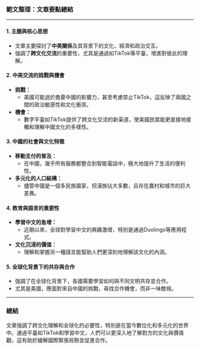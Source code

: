 ### 範文整理：文章要點總結

---

#### **1. 主題與核心思想**
- 文章主要探討了**中美關係**及其背景下的文化、經濟和政治交互。
- 強調了**跨文化交流**的重要性，尤其是通過如TikTok等平臺，增進對彼此的理解。

#### **2. 中美交流的挑戰與機會**
- **挑戰：**  
  - 美國可能過於擔憂中國的影響力，甚至考慮禁止TikTok，這反映了兩國之間的政治敏感性和文化衝突。
- **機會：**  
  - 數字平臺如TikTok提供了跨文化交流的新渠道，使美國民眾能更直接地接觸和理解中國文化的多樣性。

#### **3. 中國的社會與文化特徵**
- **移動支付的普及：**  
  - 在中國，幾乎所有服務都整合到智能電話中，極大地提升了生活的便利性。
- **多元化的人口結構：**  
  - 儘管中國是一個多民族國家，但漢族佔大多數，且存在農村和城市的巨大差異。

#### **4. 教育與語言的重要性**
- **學習中文的急增：**  
  - 近期以來，全球對學習中文的興趣激增，特別是通過Duolingo等應用程式。
- **文化沉浸的價值：**  
  - 理解和掌握另一種語言能幫助人們更深刻地理解該文化的內涵。

#### **5. 全球化背景下的共存與合作**
- 強調了在全球化背景下，各國需要學習如何與不同文明共存並合作。
- 尤其是美國，應面對來自中國的挑戰，尋找合作機會，而非一味敵視。

---

### 總結
文章強調了跨文化理解和全球化的必要性，特別是在當今數位化和多元化的世界中。通過平臺如TikTok和學習中文，人們可以更深入地了解對方的文化與價值觀，這有助於緩解國際緊張局勢並促進合作。